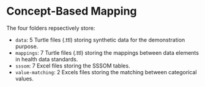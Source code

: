# Concept-Based Mapping 

The four folders repsectively store: 

- `data`: 5 Turtle files (.ttl) storing synthetic data for the demonstration purpose. 
- `mappings`: 7 Turtle files (.ttl) storing the mappings between data elements in health data standards.
- `sssom`: 7 Excel files storing the SSSOM tables.
- `value-matching`: 2 Excels files storing the matching between categorical values.



